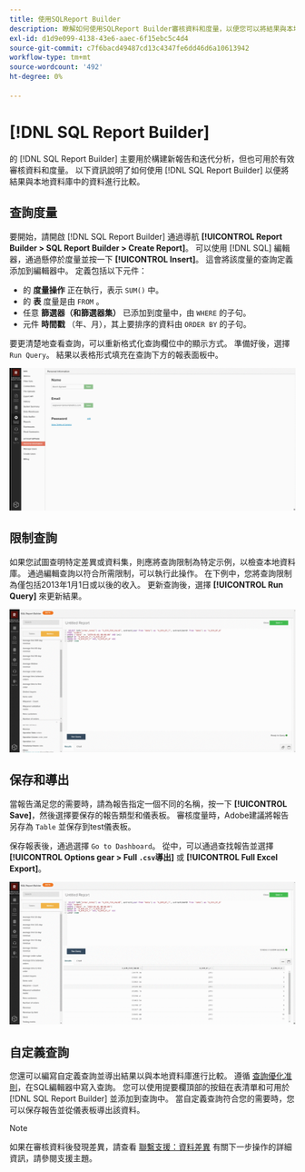 ```yaml
---
title: 使用SQLReport Builder
description: 瞭解如何使用SQLReport Builder審核資料和度量，以便您可以將結果與本地資料庫中的資料進行比較。
exl-id: d1d9e099-4138-43e6-aaec-6f15ebc5c4d4
source-git-commit: c7f6bacd49487cd13c4347fe6dd46d6a10613942
workflow-type: tm+mt
source-wordcount: '492'
ht-degree: 0%

---
```


# [!DNL SQL Report Builder]

的 [!DNL SQL Report Builder] 主要用於構建新報告和迭代分析，但也可用於有效審核資料和度量。 以下資訊說明了如何使用 [!DNL SQL Report Builder] 以便將結果與本地資料庫中的資料進行比較。

## 查詢度量

要開始，請開啟 [!DNL SQL Report Builder] 通過導航 **[!UICONTROL Report Builder > SQL Report Builder > Create Report]**。 可以使用 [!DNL SQL] 編輯器，通過懸停於度量並按一下 **[!UICONTROL Insert]**。 這會將該度量的查詢定義添加到編輯器中。 定義包括以下元件：

- 的 **度量操作** 正在執行，表示 `SUM()` 中。
- 的 **表** 度量是由 `FROM` 。
- 任意 **篩選器（和篩選器集）** 已添加到度量中，由 `WHERE` 的子句。
- 元件 **時間戳** （年、月），其上要排序的資料由 `ORDER BY` 的子句。

要更清楚地查看查詢，可以重新格式化查詢欄位中的顯示方式。 準備好後，選擇 `Run Query`。 結果以表格形式填充在查詢下方的報表面板中。

![](../../assets/run-query-results.gif)

## 限制查詢

如果您試圖查明特定差異或資料集，則應將查詢限制為特定示例，以檢查本地資料庫。 通過編輯查詢以符合所需限制，可以執行此操作。 在下例中，您將查詢限制為僅包括2013年1月1日或以後的收入。 更新查詢後，選擇 **[!UICONTROL Run Query]** 來更新結果。

![](../../assets/restricting-query.gif)

## 保存和導出

當報告滿足您的需要時，請為報告指定一個不同的名稱，按一下 **[!UICONTROL Save]**，然後選擇要保存的報告類型和儀表板。 審核度量時，Adobe建議將報告另存為 `Table` 並保存到test儀表板。

保存報表後，通過選擇 `Go to Dashboard`。 從中，可以通過查找報告並選擇 **[!UICONTROL Options gear > Full `.csv`導出]** 或 **[!UICONTROL Full Excel Export]**。

![](../../assets/export-dboard-data.gif)

## 自定義查詢

您還可以編寫自定義查詢並導出結果以與本地資料庫進行比較。 遵循 [查詢優化准則](../../best-practices/optimizing-your-sql-queries.md)，在SQL編輯器中寫入查詢。 您可以使用提要欄頂部的按鈕在表清單和可用於 [!DNL SQL Report Builder] 並添加到查詢中。 當自定義查詢符合您的需要時，您可以保存報告並從儀表板導出該資料。

>[!NOTE]
>
>如果在審核資料後發現差異，請查看 [聯繫支援：資料差異](https://experienceleague.adobe.com/docs/commerce-knowledge-base/kb/troubleshooting/miscellaneous/mbi-data-discrepancies.html) 有關下一步操作的詳細資訊，請參閱支援主題。
